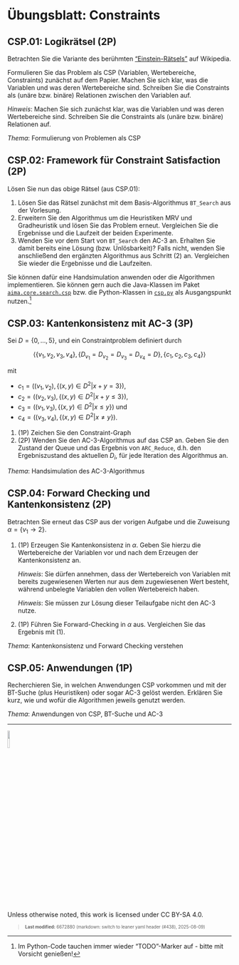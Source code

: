 # Übungsblatt: Constraints

## CSP.01: Logikrätsel (2P)

Betrachten Sie die Variante des berühmten
[“Einstein-Rätsels”](https://de.wikipedia.org/wiki/Zebrar%C3%A4tsel) auf
Wikipedia.

Formulieren Sie das Problem als CSP (Variablen, Wertebereiche,
Constraints) zunächst auf dem Papier. Machen Sie sich klar, was die
Variablen und was deren Wertebereiche sind. Schreiben Sie die
Constraints als (unäre bzw. binäre) Relationen zwischen den Variablen
auf.

*Hinweis*: Machen Sie sich zunächst klar, was die Variablen und was
deren Wertebereiche sind. Schreiben Sie die Constraints als (unäre bzw.
binäre) Relationen auf.

*Thema*: Formulierung von Problemen als CSP

## CSP.02: Framework für Constraint Satisfaction (2P)

Lösen Sie nun das obige Rätsel (aus CSP.01):

1.  Lösen Sie das Rätsel zunächst mit dem Basis-Algorithmus `BT_Search`
    aus der Vorlesung.
2.  Erweitern Sie den Algorithmus um die Heuristiken MRV und
    Gradheuristik und lösen Sie das Problem erneut. Vergleichen Sie die
    Ergebnisse und die Laufzeit der beiden Experimente.
3.  Wenden Sie vor dem Start von `BT_Search` den AC-3 an. Erhalten Sie
    damit bereits eine Lösung (bzw. Unlösbarkeit)? Falls nicht, wenden
    Sie anschließend den ergänzten Algorithmus aus Schritt (2) an.
    Vergleichen Sie wieder die Ergebnisse und die Laufzeiten.

Sie können dafür eine Handsimulation anwenden oder die Algorithmen
implementieren. Sie können gern auch die Java-Klassen im Paket
[`aima.core.search.csp`](https://github.com/aimacode/aima-java/tree/AIMA3e/aima-core/src/main/java/aima/core/search/csp)
bzw. die Python-Klassen in
[`csp.py`](https://github.com/aimacode/aima-python/blob/master/csp.py)
als Ausgangspunkt nutzen.[^1]

## CSP.03: Kantenkonsistenz mit AC-3 (3P)

Sei $`D=\lbrace 0, \ldots, 5 \rbrace`$, und ein Constraintproblem
definiert durch

``` math
\langle
    \lbrace v_1, v_2, v_3, v_4 \rbrace,
    \lbrace D_{v_1} = D_{v_2} = D_{v_3} = D_{v_4} = D \rbrace,
    \lbrace c_1, c_2, c_3, c_4 \rbrace
\rangle
```

mit

- $`c_1=\left((v_1,v_2), \lbrace (x,y) \in D^2 | x+y = 3 \rbrace\right)`$,
- $`c_2=\left((v_2,v_3), \lbrace (x,y) \in D^2 | x+y \le 3 \rbrace\right)`$,
- $`c_3=\left((v_1,v_3), \lbrace (x,y) \in D^2 | x \le y \rbrace\right)`$
  und
- $`c_4=\left((v_3,v_4), \lbrace (x,y) \in D^2 | x \ne y \rbrace\right)`$.

1.  (1P) Zeichen Sie den Constraint-Graph
2.  (2P) Wenden Sie den AC-3-Algorithmus auf das CSP an. Geben Sie den
    Zustand der Queue und das Ergebnis von `ARC_Reduce`, d.h. den
    Ergebniszustand des aktuellen $`D_i`$, für jede Iteration des
    Algorithmus an.

*Thema*: Handsimulation des AC-3-Algorithmus

## CSP.04: Forward Checking und Kantenkonsistenz (2P)

Betrachten Sie erneut das CSP aus der vorigen Aufgabe und die Zuweisung
$`\alpha = \lbrace v_1 \to  2 \rbrace`$.

1.  (1P) Erzeugen Sie Kantenkonsistenz in $`\alpha`$. Geben Sie hierzu
    die Wertebereiche der Variablen vor und nach dem Erzeugen der
    Kantenkonsistenz an.

    *Hinweis*: Sie dürfen annehmen, dass der Wertebereich von Variablen
    mit bereits zugewiesenen Werten nur aus dem zugewiesenen Wert
    besteht, während unbelegte Variablen den vollen Wertebereich haben.

    *Hinweis*: Sie müssen zur Lösung dieser Teilaufgabe nicht den AC-3
    nutze.

2.  (1P) Führen Sie Forward-Checking in $`\alpha`$ aus. Vergleichen Sie
    das Ergebnis mit (1).

*Thema*: Kantenkonsistenz und Forward Checking verstehen

## CSP.05: Anwendungen (1P)

Recherchieren Sie, in welchen Anwendungen CSP vorkommen und mit der
BT-Suche (plus Heuristiken) oder sogar AC-3 gelöst werden. Erklären Sie
kurz, wie und wofür die Algorithmen jeweils genutzt werden.

*Thema*: Anwendungen von CSP, BT-Suche und AC-3

------------------------------------------------------------------------

<img src="https://licensebuttons.net/l/by-sa/4.0/88x31.png" width="10%">

Unless otherwise noted, this work is licensed under CC BY-SA 4.0.

<blockquote><p><sup><sub><strong>Last modified:</strong> 6672880 (markdown: switch to leaner yaml header (#438), 2025-08-09)<br></sub></sup></p></blockquote>

[^1]: Im Python-Code tauchen immer wieder “TODO”-Marker auf - bitte mit
    Vorsicht genießen!

